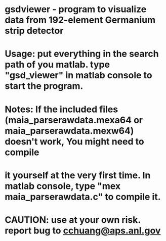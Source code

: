 # gsdviewer - program to visualize data from 192-element Germanium strip detector
#
#     Usage: put everything in the search path of you matlab. type "gsd_viewer" in matlab console to start the program.
#
#     Notes: If the included files (maia_parserawdata.mexa64 or maia_parserawdata.mexw64) doesn't work, You might need to compile 
#            it yourself at the very first time. In matlab console, type "mex maia_parserawdata.c" to compile it.
#
# CAUTION: use at your own risk.  report bug to cchuang@aps.anl.gov
